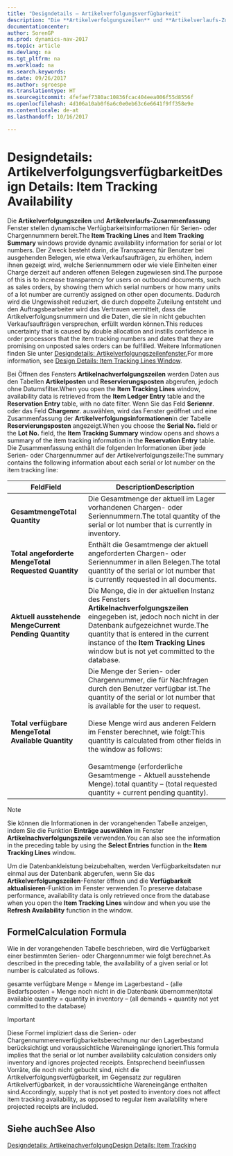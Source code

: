 ```yaml
---
title: "Designdetails – Artikelverfolgungsverfügbarkeit"
description: "Die **Artikelverfolgungszeilen** und **Artikelverlaufs-Zusammenfassung** Fenster stellen dynamische Verfügbarkeitsinformationen für Serien- oder Chargennummern bereit. Der Zweck besteht darin, die Transparenz für Benutzer bei ausgehenden Belegen, wie etwa Verkaufsaufträgen, zu erhöhen, indem ihnen gezeigt wird, welche Seriennummern oder wie viele Einheiten einer Charge derzeit auf anderen offenen Belegen zugewiesen sind. Dadurch wird die Ungewissheit reduziert, die durch doppelte Zuteilung entsteht und den Auftragsbearbeiter wird das Vertrauen vermittelt, dass die Artikelverfolgungsnummern und die Daten, die sie in nicht gebuchten Verkaufsaufträgen versprechen, erfüllt werden können."
documentationcenter: 
author: SorenGP
ms.prod: dynamics-nav-2017
ms.topic: article
ms.devlang: na
ms.tgt_pltfrm: na
ms.workload: na
ms.search.keywords: 
ms.date: 09/26/2017
ms.author: sgroespe
ms.translationtype: HT
ms.sourcegitcommit: 4fefaef7380ac10836fcac404eea006f55d8556f
ms.openlocfilehash: 4d106a10ab0f6a6c0e0eb63c6e6641f9ff358e9e
ms.contentlocale: de-at
ms.lasthandoff: 10/16/2017

---
```

# <a name="design-details-item-tracking-availability"></a><span data-ttu-id="c60c5-105">Designdetails: Artikelverfolgungsverfügbarkeit</span><span class="sxs-lookup"><span data-stu-id="c60c5-105">Design Details: Item Tracking Availability</span></span>
<span data-ttu-id="c60c5-106">Die **Artikelverfolgungszeilen** und **Artikelverlaufs-Zusammenfassung** Fenster stellen dynamische Verfügbarkeitsinformationen für Serien- oder Chargennummern bereit.</span><span class="sxs-lookup"><span data-stu-id="c60c5-106">The **Item Tracking Lines** and **Item Tracking Summary** windows provide dynamic availability information for serial or lot numbers.</span></span> <span data-ttu-id="c60c5-107">Der Zweck besteht darin, die Transparenz für Benutzer bei ausgehenden Belegen, wie etwa Verkaufsaufträgen, zu erhöhen, indem ihnen gezeigt wird, welche Seriennummern oder wie viele Einheiten einer Charge derzeit auf anderen offenen Belegen zugewiesen sind.</span><span class="sxs-lookup"><span data-stu-id="c60c5-107">The purpose of this is to increase transparency for users on outbound documents, such as sales orders, by showing them which serial numbers or how many units of a lot number are currently assigned on other open documents.</span></span> <span data-ttu-id="c60c5-108">Dadurch wird die Ungewissheit reduziert, die durch doppelte Zuteilung entsteht und den Auftragsbearbeiter wird das Vertrauen vermittelt, dass die Artikelverfolgungsnummern und die Daten, die sie in nicht gebuchten Verkaufsaufträgen versprechen, erfüllt werden können.</span><span class="sxs-lookup"><span data-stu-id="c60c5-108">This reduces uncertainty that is caused by double allocation and instills confidence in order processors that the item tracking numbers and dates that they are promising on unposted sales orders can be fulfilled.</span></span> <span data-ttu-id="c60c5-109">Weitere Informationen finden Sie unter [Designdetails: Artikelverfolgungszeilenfenster.](design-details-item-tracking-lines-window.md)</span><span class="sxs-lookup"><span data-stu-id="c60c5-109">For more information, see [Design Details: Item Tracking Lines Window](design-details-item-tracking-lines-window.md).</span></span>  

 <span data-ttu-id="c60c5-110">Bei Öffnen des Fensters **Artikelnachverfolgungszeilen** werden Daten aus den Tabellen **Artikelposten** und **Reservierungsposten** abgerufen, jedoch ohne Datumsfilter.</span><span class="sxs-lookup"><span data-stu-id="c60c5-110">When you open the **Item Tracking Lines** window, availability data is retrieved from the **Item Ledger Entry** table and the **Reservation Entry** table, with no date filter.</span></span> <span data-ttu-id="c60c5-111">Wenn Sie das Feld **Seriennr**. oder das Feld **Chargennr**. auswählen, wird das Fenster  geöffnet und eine Zusammenfassung der **Artikelverfolgungsinformationen**in der Tabelle **Reservierungsposten** angezeigt.</span><span class="sxs-lookup"><span data-stu-id="c60c5-111">When you choose the **Serial No.** field or the **Lot No.** field, the **Item Tracking Summary** window opens and shows a summary of the item tracking information in the **Reservation Entry** table.</span></span> <span data-ttu-id="c60c5-112">Die Zusammenfassung enthält die folgenden Informationen über jede Serien- oder Chargennummer auf der Artikelverfolgungszeile:</span><span class="sxs-lookup"><span data-stu-id="c60c5-112">The summary contains the following information about each serial or lot number on the item tracking line:</span></span>  

|<span data-ttu-id="c60c5-113">Feld</span><span class="sxs-lookup"><span data-stu-id="c60c5-113">Field</span></span>|<span data-ttu-id="c60c5-114">Description</span><span class="sxs-lookup"><span data-stu-id="c60c5-114">Description</span></span>|  
|---------------------------------|---------------------------------------|  
|<span data-ttu-id="c60c5-115">**Gesamtmenge**</span><span class="sxs-lookup"><span data-stu-id="c60c5-115">**Total Quantity**</span></span>|<span data-ttu-id="c60c5-116">Die Gesamtmenge der aktuell im Lager vorhandenen Chargen- oder Seriennummern.</span><span class="sxs-lookup"><span data-stu-id="c60c5-116">The total quantity of the serial or lot number that is currently in inventory.</span></span>|  
|<span data-ttu-id="c60c5-117">**Total angeforderte Menge**</span><span class="sxs-lookup"><span data-stu-id="c60c5-117">**Total Requested Quantity**</span></span>|<span data-ttu-id="c60c5-118">Enthält die Gesamtmenge der aktuell angeforderten Chargen- oder Seriennummer in allen Belegen.</span><span class="sxs-lookup"><span data-stu-id="c60c5-118">The total quantity of the serial or lot number that is currently requested in all documents.</span></span>|  
|<span data-ttu-id="c60c5-119">**Aktuell ausstehende Menge**</span><span class="sxs-lookup"><span data-stu-id="c60c5-119">**Current Pending Quantity**</span></span>|<span data-ttu-id="c60c5-120">Die Menge, die in der aktuellen Instanz des Fensters **Artikelnachverfolgungszeilen** eingegeben ist, jedoch noch nicht in der Datenbank aufgezeichnet wurde.</span><span class="sxs-lookup"><span data-stu-id="c60c5-120">The quantity that is entered in the current instance of the **Item Tracking Lines** window but is not yet committed to the database.</span></span>|  
|<span data-ttu-id="c60c5-121">**Total verfügbare Menge**</span><span class="sxs-lookup"><span data-stu-id="c60c5-121">**Total Available Quantity**</span></span>|<span data-ttu-id="c60c5-122">Die Menge der Serien- oder Chargennummer, die für Nachfragen durch den Benutzer verfügbar ist.</span><span class="sxs-lookup"><span data-stu-id="c60c5-122">The quantity of the serial or lot number that is available for the user to request.</span></span><br /><br /> <span data-ttu-id="c60c5-123">Diese Menge wird aus anderen Feldern im Fenster berechnet, wie folgt:</span><span class="sxs-lookup"><span data-stu-id="c60c5-123">This quantity is calculated from other fields in the window as follows:</span></span><br /><br /> <span data-ttu-id="c60c5-124">Gesamtmenge (erforderliche Gesamtmenge - Aktuell ausstehende Menge).</span><span class="sxs-lookup"><span data-stu-id="c60c5-124">total quantity – (total requested quantity + current pending quantity).</span></span>|  

> [!NOTE]  
>  <span data-ttu-id="c60c5-125">Sie können die Informationen in der vorangehenden Tabelle anzeigen, indem Sie die Funktion **Einträge auswählen** im Fenster **Artikelnachverfolgungszeile**  verwenden.</span><span class="sxs-lookup"><span data-stu-id="c60c5-125">You can also see the information in the preceding table by using the **Select Entries** function in the **Item Tracking Lines** window.</span></span>  

 <span data-ttu-id="c60c5-126">Um die Datenbankleistung beizubehalten, werden Verfügbarkeitsdaten nur einmal aus der Datenbank abgerufen, wenn Sie das **Artikelverfolgungszeilen**-Fenster öffnen und die **Verfügbarkeit aktualisieren**-Funktion im Fenster verwenden.</span><span class="sxs-lookup"><span data-stu-id="c60c5-126">To preserve database performance, availability data is only retrieved once from the database when you open the **Item Tracking Lines** window and when you use the **Refresh Availability** function in the window.</span></span>  

## <a name="calculation-formula"></a><span data-ttu-id="c60c5-127">Formel</span><span class="sxs-lookup"><span data-stu-id="c60c5-127">Calculation Formula</span></span>  
 <span data-ttu-id="c60c5-128">Wie in der vorangehenden Tabelle beschrieben, wird die Verfügbarkeit einer bestimmten Serien- oder Chargennummer wie folgt berechnet.</span><span class="sxs-lookup"><span data-stu-id="c60c5-128">As described in the preceding table, the availability of a given serial or lot number is calculated as follows.</span></span>  

 <span data-ttu-id="c60c5-129">gesamte verfügbare Menge = Menge im Lagerbestand - (alle Bedarfsposten + Menge noch nicht in die Datenbank übernommen)</span><span class="sxs-lookup"><span data-stu-id="c60c5-129">total available quantity = quantity in inventory – (all demands + quantity not yet committed to the database)</span></span>  

> [!IMPORTANT]  
>  <span data-ttu-id="c60c5-130">Diese Formel impliziert dass die Serien- oder Chargennummerenverfügbarkeitsberechnung nur den Lagerbestand berücksichtigt und voraussichtliche Wareneingänge ignoriert.</span><span class="sxs-lookup"><span data-stu-id="c60c5-130">This formula implies that the serial or lot number availability calculation considers only inventory and ignores projected receipts.</span></span> <span data-ttu-id="c60c5-131">Entsprechend beeinflussen Vorräte, die noch nicht gebucht sind, nicht die Artikelverfolgungsverfügbarkeit, im Gegensatz zur regulären Artikelverfügbarkeit, in der voraussichtliche Wareneingänge enthalten sind.</span><span class="sxs-lookup"><span data-stu-id="c60c5-131">Accordingly, supply that is not yet posted to inventory does not affect item tracking availability, as opposed to regular item availability where projected receipts are included.</span></span>  

## <a name="see-also"></a><span data-ttu-id="c60c5-132">Siehe auch</span><span class="sxs-lookup"><span data-stu-id="c60c5-132">See Also</span></span>  
 [<span data-ttu-id="c60c5-133">Designdetails: Artikelnachverfolgung</span><span class="sxs-lookup"><span data-stu-id="c60c5-133">Design Details: Item Tracking</span></span>](design-details-item-tracking.md)

